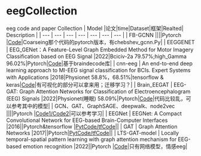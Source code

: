 # eegCollection
eeg code and paper Collection
| Model |论文|time|Dataset|框架|Realted| Description |
| --- | --- | --- | --- | --- | --- | --- | 
| FB-GCNN ||||Pytorch |[Code](https://github.com/yff12345/FB-GCNN)|Coarseing那个代码的pytorch版本，有chebshev_gcnn.Py|
| EEGGENET | EEG_GENet：A Feature-Level Graph Embedded Method for Motor Imagery Classification based on EEG Signal |2022|Bciciv-2a 79.57%;high_Gamma 96.02%|Pytorch|[Code](https://github.com/stickOverCarrot/EEGGENET)|基于braindecode库|
| cnn-eeg | An end-to-end deep learning approach to MI-EEG signal classification for BCIs. Expert Systems with Applications |2018|Physionet 58.8%，68.51%|tensorflow & keras|[Code](https://github.com/hauke-d/cnn-eeg)|有可视化的部分可以拿来用；迁移学习？|
| Brain_EEGAT | EEG-GAT: Graph Attention Networks for Classification of Electroencephalogram (EEG) Signals |2022|Physionet(睡眠) 58.09%|Pytorch|[Code](https://github.com/AIRightGpl/Brain_EEGAT)|代码比较乱，可以参考其中的模型|
| GCN、GAT、GraphSAGE、deepwalk、node2vec ||||Pytorch |[Code1/](https://github.com/shuxinyin/Graph-Learning)[Code2](https://github.com/dsgiitr/graph_nets)|可以参考学习|
| EEGNet | EEGNet: A Compact Convolutional Network for EEG-based Brain-Computer Interfaces |2016||Pytorch&tensorflow |[PytCode/](https://github.com/aliasvishnu/EEGNet)[tfCode](https://github.com/vlawhern/arl-eegmodels)||
| GAT | Graph Attention Networks |2017||Pytorch|[PytCode/](https://github.com/Diego999/pyGAT)[tfCode](https://github.com/PetarV-/GAT)||
| LTS-GAT-model | Locally temporal-spatial pattern learning with graph attention mechanism for EEG-based emotion recognition |2022||Pytorch |[Code](https://github.com/CFSRgroup/LTS-GAT-model)|只有网络模型，情感eeg|
